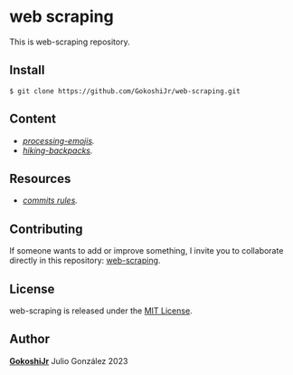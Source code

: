 # web scraping

This is web-scraping repository.

## Install

```git
$ git clone https://github.com/GokoshiJr/web-scraping.git
```
## Content

- *[processing-emojis]().*
- *[hiking-backpacks]().*

## Resources

- *[commits rules](https://www.conventionalcommits.org/en/v1.0.0/).*

## Contributing

If someone wants to add or improve something, I invite you to collaborate directly in this repository: [web-scraping](https://github.com/GokoshiJr/web-scraping).

## License

web-scraping is released under the [MIT License](https://opensource.org/licenses/MIT).

## Author

**[GokoshiJr](https://github.com/GokoshiJr)** Julio Gonz&aacute;lez 2023
